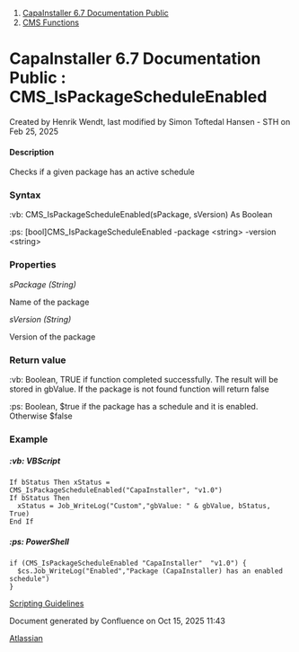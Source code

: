 <div id="page">

<div id="main" class="aui-page-panel">

<div id="main-header">

<div id="breadcrumb-section">

1.  [CapaInstaller 6.7 Documentation Public](index.html)
2.  [CMS Functions](CMS-Functions_20342569060.html)

</div>

# <span id="title-text"> CapaInstaller 6.7 Documentation Public : CMS_IsPackageScheduleEnabled </span>

</div>

<div id="content" class="view">

<div class="page-metadata">

Created by <span class="author"> Henrik Wendt</span>, last modified by <span class="editor"> Simon Toftedal Hansen - STH</span> on Feb 25, 2025

</div>

<div id="main-content" class="wiki-content group">

#### Description

Checks if a given package has an active schedule

### Syntax

:vb: CMS_IsPackageScheduleEnabled(sPackage, sVersion) As Boolean

:ps: \[bool\]CMS_IsPackageScheduleEnabled -package \<string\> -version \<string\>

### Properties

*sPackage (String)*

Name of the package

*sVersion (String)*

Version of the package

### Return value

:vb: Boolean, TRUE if function completed successfully. The result will be stored in gbValue. If the package is not found function will return false

:ps: Boolean, \$true if the package has a schedule and it is enabled. Otherwise \$false

### Example

##### :vb: **VBScript**

<div class="code panel pdl" style="border-width: 1px;">

<div class="codeContent panelContent pdl">

``` syntaxhighlighter-pre
If bStatus Then xStatus = CMS_IsPackageScheduleEnabled("CapaInstaller", "v1.0")
If bStatus Then
  xStatus = Job_WriteLog("Custom","gbValue: " & gbValue, bStatus, True)
End If
```

</div>

</div>

##### :ps: **PowerShell**

<div class="code panel pdl" style="border-width: 1px;">

<div class="codeContent panelContent pdl">

``` syntaxhighlighter-pre
if (CMS_IsPackageScheduleEnabled "CapaInstaller"  "v1.0") {
  $cs.Job_WriteLog("Enabled","Package (CapaInstaller) has an enabled schedule")
}
```

</div>

</div>

<a href="https://capasystems.atlassian.net/wiki/spaces/CI67DOC/pages/20342575822/Scripting+Guidelines" data-linked-resource-id="20342575822" data-linked-resource-version="1" data-linked-resource-type="page">Scripting Guidelines</a>

</div>

</div>

</div>

<div id="footer" role="contentinfo">

<div class="section footer-body">

Document generated by Confluence on Oct 15, 2025 11:43

<div id="footer-logo">

[Atlassian](http://www.atlassian.com/)

</div>

</div>

</div>

</div>
